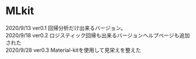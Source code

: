 # MLkit
2020/9/13 ver0.1 回帰分析だけ出来るバージョン。  
2020/9/18 ver0.2 ロジスティック回帰も出来るバージョンヘルプページも追加された  
2020/9/28 ver0.3 Material-kitを使用して見栄えを整えた
